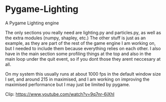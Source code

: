 # Pygame-Lighting
A Pygame Lighting engine

The only sections you really need are lighting.py and particles.py, as well as the extra modules (numpy, shapley, etc.) 
The other stuff is just as an example, as they are part of the rest of the game engine I am working on, but I needed to
include them because everything relies on each other. I also have in the main section some profiling things at the top and
also in the main loop under the quit event, so if you dont those they arent neccesary at all.

On my system this usually runs at about 1000 fps in the default window size I set, and around 215 in maximised, and I am
working on improving the maximised performance but I may just be limited by pygame.

Clip: https://www.youtube.com/watch?v=9q7nr-6jXhI
